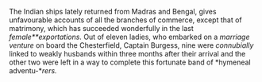  The Indian ships lately returned from Madras and Bengal, gives
                    unfavourable accounts of all the branches of commerce, except that of
                    matrimony, which has succeeded wonderfully in the last *female**exportations.* Out of eleven ladies, who embarked
                    on a *marriage venture* on board the Chesterfield,
                    Captain Burgess, nine were *connubially* linked to
                    weakly husbands within three months after their arrival and the other
                    two were left in a way to complete this fortunate band of *hymeneal adventu-**rers.*